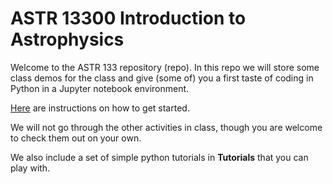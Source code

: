 # ASTR 13300 Introduction to Astrophysics

Welcome to the ASTR 133 repository (repo). In this repo we will store some class demos for the class and give (some of) you a first taste of coding in Python in a Jupyter notebook environment.

[Here](Setting_up_on_midway_and_jupyter.pdf) are instructions on how to get started. 

We will not go through the other activities in class, though you are welcome to check them out on your own.

We also include a set of simple python tutorials in **Tutorials** that you can play with.
